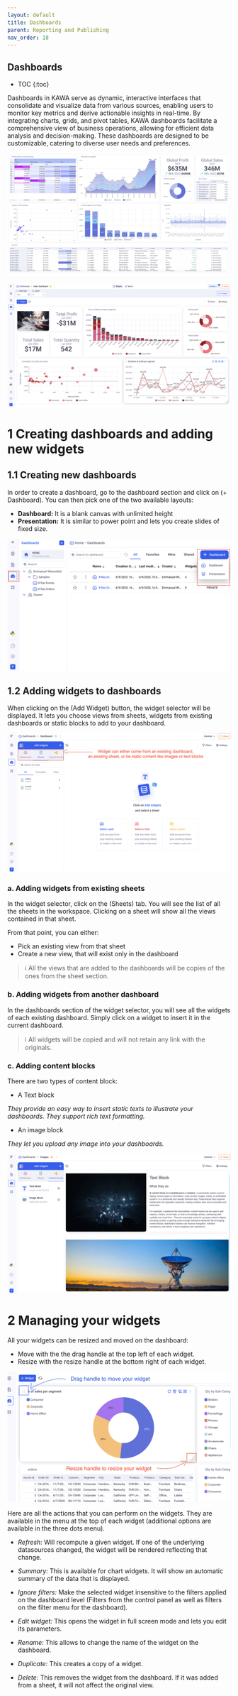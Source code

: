 ```yaml
---
layout: default
title: Dashboards
parent: Reporting and Publishing
nav_order: 18
---
```


Dashboards
---

* TOC
{:toc}

Dashboards in KAWA serve as dynamic, interactive interfaces that consolidate and visualize data from various sources, enabling users to monitor key metrics and derive actionable insights in real-time. By integrating charts, grids, and pivot tables, KAWA dashboards facilitate a comprehensive view of business operations, allowing for efficient data analysis and decision-making. These dashboards are designed to be customizable, catering to diverse user needs and preferences.


![Dashboard](./readme-assets/dashboard1.png)

![Dashboards](./readme-assets/dashboard2.png)


# 1 Creating dashboards and adding new widgets

## 1.1 Creating new dashboards

In order to create a dashboard, go to the dashboard section and click on (+ Dashboard). 
You can then pick one of the two available layouts:

- __Dashboard:__ It is a blank canvas with unlimited height
- __Presentation:__ It is similar to power point and lets you create slides of fixed size.


![Dashboards](./readme-assets/dashboard3.png)


## 1.2 Adding widgets to dashboards

When clicking on the (Add Widget) button, the widget selector will be displayed. It lets you choose views from sheets, widgets from existing dashboards or static blocks to add to your dashboard.

![Dashboards](./readme-assets/dashboard4.png)


### a. Adding widgets from existing sheets

In the widget selector, click on the (Sheets) tab. You will see the list of all the sheets in the workspace. Clicking on a sheet will show all the views contained in that sheet.

From that point, you can either:

- Pick an existing view from that sheet
- Create a new view, that will exist only in the dashboard

> ℹ️ All the views that are added to the dashboards will be copies of the ones from the sheet section.


### b. Adding widgets from another dashboard

In the dashboards section of the widget selector, you will see all the widgets of each existing dashboard. Simply click on a widget to insert it in the current dashboard.


> ℹ️ All widgets will be copied and will not retain any link with the originals.

### c. Adding content blocks

There are two types of content block:

- A Text block

_They provide an easy way to insert static texts to illustrate your dashboards. They support rich text formatting._


- An image block

_They let you upload any image into your dashboards._

![Dashboards](./readme-assets/dashboard5.png)


# 2 Managing your widgets

All your widgets can be resized and moved on the dashboard:

- Move with the the drag handle at the top left of each widget.
- Resize with the resize handle at the bottom right of each widget.

![Dashboards](./readme-assets/dashboard6.png)


Here are all the actions that you can perform on the widgets. They are available in the menu at the top of each widget (additional options are available in the three dots menu).

- _Refresh:_ Will recompute a given widget. If one of the underlying datasources changed, the widget will be rendered reflecting that change.

- _Summary:_ This is available for chart widgets. It will show an automatic summary of the data that is displayed. 

- _Ignore filters:_ Make the selected widget insensitive to the filters applied on the dashboard level (Filters from the control panel as well as filters on the filter menu for the dashboard).

- _Edit widget:_ This opens the widget in full screen mode and lets you edit its parameters.

- _Rename:_ This allows to change the name of the widget on the dashboard. 

- _Duplicate:_ This creates a copy of a widget.

- _Delete:_ This removes the widget from the dashboard. If it was added from a sheet, it will not affect the original view.